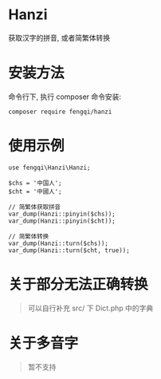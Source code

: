 Hanzi
=====

获取汉字的拼音, 或者简繁体转换

# 安装方法
命令行下, 执行 composer 命令安装:
````
composer require fengqi/hanzi
````

# 使用示例
````
use fengqi\Hanzi\Hanzi;

$chs = '中国人';
$cht = '中國人';

// 简繁体获取拼音
var_dump(Hanzi::pinyin($chs));
var_dump(Hanzi::pinyin($cht));

// 简繁体转换
var_dump(Hanzi::turn($chs));
var_dump(Hanzi::turn($cht, true));
````

# 关于部分无法正确转换
> 可以自行补充 src/ 下 Dict.php 中的字典

# 关于多音字

> 暂不支持
